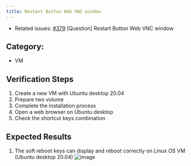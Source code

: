 ```yaml
---
title: Restart Button Web VNC window
---
```


* Related issues: [#379](https://github.com/harvester/harvester/issues/379) [Question] Restart Button Web VNC window

  
## Category: 
* VM

## Verification Steps
1. Create a new VM with Ubuntu desktop 20.04 
1. Prepare two volume
1. Complete the installation process
1. Open a web browser on Ubuntu desktop
1. Check the shortcut keys combination

## Expected Results
1. The soft reboot keys can display and reboot correctly on Linux OS VM (Ubuntu desktop 20.04)
    ![image](https://user-images.githubusercontent.com/29251855/177100026-e67d0101-0a5b-433c-b9ab-e2b4af1a8d0f.png)